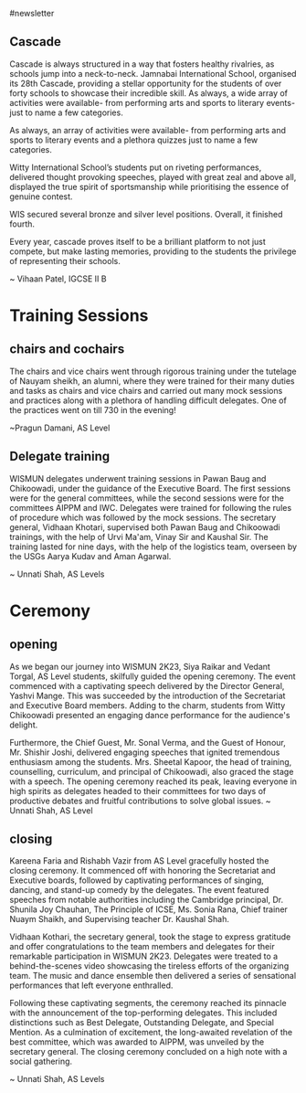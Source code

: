 #newsletter
## Cascade
Cascade is always structured in a way that fosters healthy rivalries, as schools jump into a neck-to-neck. Jamnabai International School, organised its 28th Cascade, providing a stellar opportunity for the students of over forty schools to showcase their incredible skill. As always, a wide array of activities were available- from performing arts and sports to literary events- just to name a few categories.

As always, an array of activities were available- from performing arts and sports to literary events and a plethora quizzes just to name a few categories.

Witty International School’s students put on riveting performances, delivered thought provoking speeches, played with great zeal and above all, displayed the true spirit of sportsmanship while prioritising the essence of genuine contest.

WIS secured several bronze and silver level positions. Overall, it finished fourth.

Every year, cascade proves itself to be a brilliant platform to not just compete, but make lasting memories, providing to the students the privilege of representing their schools.

~ Vihaan Patel, IGCSE II B

# Training Sessions
## chairs and cochairs
The chairs and vice chairs went through rigorous training under the tutelage of Nauyam sheikh, an alumni, where they were trained for their many duties and tasks as chairs and vice chairs and carried out many mock sessions and practices along with a plethora of handling difficult delegates. One of the practices went on till 730 in the evening!

~Pragun Damani, AS Level


## Delegate training
WISMUN delegates underwent training sessions in Pawan Baug and Chikoowadi, under the guidance of the Executive Board. The first sessions were for the general committees, while the second sessions were for the committees AIPPM and IWC. Delegates were trained for following the rules of procedure which was followed by the mock sessions. The secretary general, Vidhaan Khotari, supervised both Pawan Baug and Chikoowadi trainings, with the help of Urvi Ma'am, Vinay Sir and Kaushal Sir. The training lasted for nine days, with the help of the logistics team, overseen by the USGs Aarya Kudav and Aman Agarwal.

~ Unnati Shah, AS Levels

# Ceremony
## opening
As we began our journey into WISMUN 2K23, Siya Raikar and Vedant Torgal, AS Level students, skilfully guided the opening ceremony. The event commenced with a captivating speech delivered by the Director General, Yashvi Mange. This was succeeded by the introduction of the Secretariat and Executive Board members. Adding to the charm, students from Witty Chikoowadi presented an engaging dance performance for the audience's delight.

Furthermore, the Chief Guest, Mr. Sonal Verma, and the Guest of Honour, Mr. Shishir Joshi, delivered engaging speeches that ignited tremendous enthusiasm among the students. Mrs. Sheetal Kapoor, the head of training, counselling, curriculum, and principal of Chikoowadi, also graced the stage with a speech. The opening ceremony reached its peak, leaving everyone in high spirits as delegates headed to their committees for two days of productive debates and fruitful contributions to solve global issues.
~ Unnati Shah, AS Level
## closing
Kareena Faria and Rishabh Vazir from AS Level gracefully hosted the closing ceremony. It commenced off with honoring the Secretariat and Executive boards, followed by captivating performances of singing, dancing, and stand-up comedy by the delegates. The event featured speeches from notable authorities including the Cambridge principal, Dr. Shunila Joy Chauhan, The Principle of ICSE, Ms. Sonia Rana, Chief trainer Nuaym Shaikh, and Supervising teacher Dr. Kaushal Shah.

Vidhaan Kothari, the secretary general, took the stage to express gratitude and offer congratulations to the team members and delegates for their remarkable participation in WISMUN 2K23. Delegates were treated to a behind-the-scenes video showcasing the tireless efforts of the organizing team. The music and dance ensemble then delivered a series of sensational performances that left everyone enthralled.

Following these captivating segments, the ceremony reached its pinnacle with the announcement of the top-performing delegates. This included distinctions such as Best Delegate, Outstanding Delegate, and Special Mention. As a culmination of excitement, the long-awaited revelation of the best committee, which was awarded to AIPPM, was unveiled by the secretary general. The closing ceremony concluded on a high note with a social gathering.

~ Unnati Shah, AS Levels
